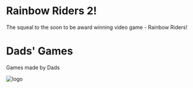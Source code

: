 # Rainbow Riders 2!
The squeal to the soon to be award winning video game - Rainbow Riders!

# Dads' Games
Games made by Dads

![logo](https://github.com/jonrick/dadsgames/blob/main/logo.png)


